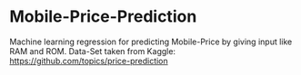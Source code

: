 # Mobile-Price-Prediction

Machine learning regression for predicting Mobile-Price by giving input like RAM and ROM.
Data-Set taken from Kaggle: https://github.com/topics/price-prediction
